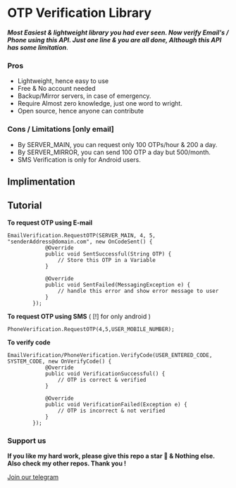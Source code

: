 # **OTP Verification Library**

***Most Easiest & lightweight library you had ever seen. Now verify Email's / Phone using this API. Just one line & you are all done, Although this API has some limitation***. 


### Pros
- Lightweight, hence easy to use
- Free & No account needed
- Backup/Mirror servers, in case of emergency.
- Require Almost zero knowledge, just one word to wright.
- Open source, hence anyone can contribute

### Cons / Limitations [only email]
- By SERVER_MAIN, you can request only 100 OTPs/hour & 200 a day.
- By SERVER_MIRROR, you can send 100 OTP a day but 500/month.
- SMS Verification is only for Android users.

## Implimentation





## Tutorial
**To request OTP using E-mail**

```
EmailVerification.RequestOTP(SERVER_MAIN, 4, 5, "senderAddress@domain.com", new OnCodeSent() {
            @Override
            public void SentSuccessful(String OTP) {
                // Store this OTP in a Variable
            }

            @Override
            public void SentFailed(MessagingException e) {
                // handle this error and show error message to user
            }
        });
```

**To request OTP using SMS** ( [!] for only android )

```
PhoneVerification.RequestOTP(4,5,USER_MOBILE_NUMBER);
```
**To verify code**
```
EmailVerification/PhoneVerification.VerifyCode(USER_ENTERED_CODE, SYSTEM_CODE, new OnVerifyCode() {
            @Override
            public void VerificationSuccessful() {
                // OTP is correct & verified
            }

            @Override
            public void VerificationFailed(Exception e) {
                // OTP is incorrect & not verified
            }
        });
```

### Support us
**If you like my hard work, please give this repo a star 🌟 & Nothing else.**
**Also check my other repos. Thank you !**


[Join our telegram ](http://t.me/TeamDestroyerss)
